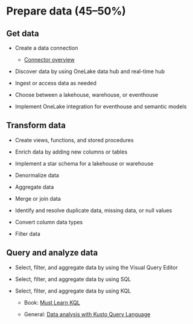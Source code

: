 # Prepare data (45–50%)
## Get data
- Create a data connection
   - [Connector overview](https://learn.microsoft.com/en-us/fabric/data-factory/connector-overview)

- Discover data by using OneLake data hub and real-time hub

- Ingest or access data as needed

- Choose between a lakehouse, warehouse, or eventhouse

- Implement OneLake integration for eventhouse and semantic models

## Transform data
- Create views, functions, and stored procedures

- Enrich data by adding new columns or tables

- Implement a star schema for a lakehouse or warehouse

- Denormalize data

- Aggregate data

- Merge or join data

- Identify and resolve duplicate data, missing data, or null values

- Convert column data types

- Filter data

## Query and analyze data
- Select, filter, and aggregate data by using the Visual Query Editor

- Select, filter, and aggregate data by using SQL

- Select, filter, and aggregate data by using KQL
   - Book: [Must Learn KQL](https://github.com/rod-trent/MustLearnKQL)

   - General: [Data analysis with Kusto Query Language](https://learn.microsoft.com/en-us/training/paths/kusto-query-language/?view=microsoft-fabric)
      

